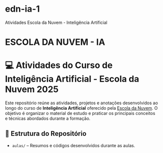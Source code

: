 # edn-ia-1
Atividades Escola da Nuvem - Inteligência Artificial

# ESCOLA DA NUVEM -  IA

# 💻 Atividades do Curso de Inteligência Artificial - Escola da Nuvem 2025 

Este repositório reúne as atividades, projetos e anotações desenvolvidos ao longo do curso de **Inteligência Artificial** oferecido pela [Escola da Nuvem](https://escoladanuvem.org/). O objetivo é organizar o material de estudo e praticar os principais conceitos e técnicas abordados durante a formação.

## 📂 Estrutura do Repositório

- `aulas/` – Resumos e códigos desenvolvidos durante as aulas.
